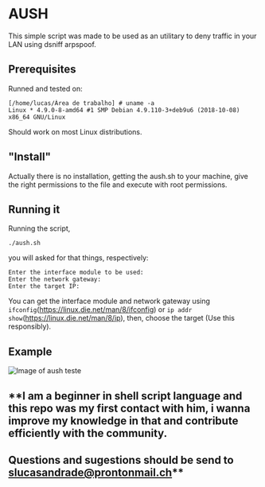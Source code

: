 # AUSH

This simple script was made to be used as an utilitary to deny traffic in your LAN using dsniff arpspoof.

## Prerequisites
Runned and tested on:

```
[/home/lucas/Área de trabalho] # uname -a
Linux * 4.9.0-8-amd64 #1 SMP Debian 4.9.110-3+deb9u6 (2018-10-08) x86_64 GNU/Linux
```

Should work on most Linux distributions.

## "Install"

Actually there is no installation, getting the aush.sh to your machine, give the right permissions to the file and execute with root permissions.

## Running it

Running the script,

`./aush.sh`

you will asked for that things, respectively:

```
Enter the interface module to be used:
Enter the network gateway:
Enter the target IP:
```

You can get the interface module and network gateway using `ifconfig`(https://linux.die.net/man/8/ifconfig) or `ip addr show`(https://linux.die.net/man/8/ip), then, choose the target (Use this responsibly).

## Example

![Image of aush teste](http://brokeclothing.com.br/aushexample.png)

## **I am a beginner in shell script language and this repo was my first contact with him, i wanna improve my knowledge in that and contribute efficiently with the community.

## Questions and sugestions should be send to <slucasandrade@prontonmail.ch>**
